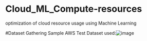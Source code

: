 # Cloud_ML_Compute-resources
optimization of cloud resource usage using Machine Learning

#Dataset Gathering 
Sample AWS Test Dataset used:![image](https://github.com/puppoo/Cloud_ML_Compute-resources/assets/39239635/8a72d0df-c40e-4556-91f9-70feb6968abd)

